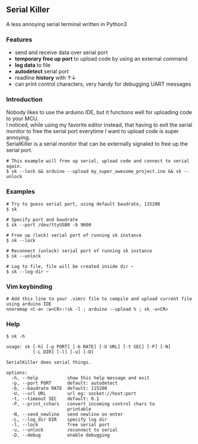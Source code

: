## Serial Killer

A less annoying serial terminal written in Python3

### Features
- send and receive data over serial port  
- **temporary free up port** to upload code by using an external command  
- **log data** to file  
- **autodetect** serial port  
- readline **history** with ↑↓  
- can print control characters, very handy for debugging UART messages  

### Introduction
Nobody likes to use the arduino IDE, but it functions well for uploading code to your MCU.  
I noticed, while using my favorite editor instead, that having to exit the serial monitor to free the serial port everytime I want to upload code is super annoying.  
SerialKiller is a serial monitor that can be externally signaled to free up the serial port.  

    # This example will free up serial, upload code and connect to serial again.
    $ sk --lock && arduino --upload my_super_awesome_project.ino && sk --unlock

### Examples

    # Try to guess serial port, using default baudrate, 115200
    $ sk

    # Specify port and baudrate
    $ sk --port /dev/ttyUSB0 -b 9600

    # Free up (lock) serial port of running sk instance
    $ sk --lock

    # Reconnect (unlock) serial port of running sk instance
    $ sk --unlock

    # Log to file, file will be created inside dir ~
    $ sk --log-dir ~

### Vim keybinding

    # Add this line to your .vimrc file to compile and upload current file using arduino IDE
    nnoremap <C-a> :w<CR>:!sk -l ; arduino --upload % ; sk -u<CR>

### Help

    $ sk -h

    usage: sk [-h] [-p PORT] [-b RATE] [-U URL] [-t SEC] [-P] [-N]
              [-L DIR] [-l] [-u] [-D]

    SerialKiller does serial things.

    options:
      -h, --help           show this help message and exit
      -p, --port PORT      default: autodetect
      -b, --baudrate RATE  default: 115200
      -U, --url URL        url eg: socket://host:port
      -t, --timeout SEC    default: 0.1
      -P, --print_cchars   convert incoming control chars to
                           printable
      -N, --send_newline   send newline on enter
      -L, --log_dir DIR    specify log dir
      -l, --lock           free serial port
      -u, --unlock         reconnect to serial
      -D, --debug          enable debugging
